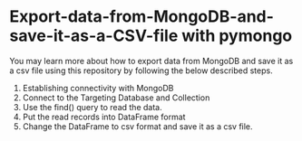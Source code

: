 # Export-data-from-MongoDB-and-save-it-as-a-CSV-file with pymongo
You may learn more about how to export data from MongoDB and save it as a csv file using this repository by following the below described steps.
1. Establishing connectivity with MongoDB
2. Connect to the Targeting Database and Collection
3. Use the find() query to read the data.
4. Put the read records into DataFrame format
5. Change the DataFrame to csv format and save it as a csv file.
